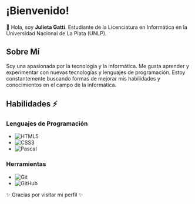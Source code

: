 # ¡Bienvenido!

👋 Hola, soy **Julieta Gatti**. Estudiante de la Licenciatura en Informática en la Universidad Nacional de La Plata (UNLP).

## Sobre Mí

Soy una apasionada por la tecnología y la informática. Me gusta aprender y experimentar con nuevas tecnologías y lenguajes de programación. Estoy constantemente buscando formas de mejorar mis habilidades y conocimientos en el campo de la informática.

## Habilidades ⚡

### Lenguajes de Programación

- ![HTML5](https://img.shields.io/badge/-HTML5-E34F26?style=flat&logo=HTML5&logoColor=white)
- ![CSS3](https://img.shields.io/badge/-CSS3-1572B6?style=flat&logo=CSS3&logoColor=white)
- ![Pascal](https://img.shields.io/badge/-Pascal-4B6CB7?style=flat&logo=Pascal&logoColor=white)

### Herramientas

- ![Git](https://img.shields.io/badge/-Git-F05032?style=flat&logo=Git&logoColor=white)
- ![GitHub](https://img.shields.io/badge/-GitHub-181717?style=flat&logo=GitHub&logoColor=white)


✨ Gracias por visitar mi perfil ✨
